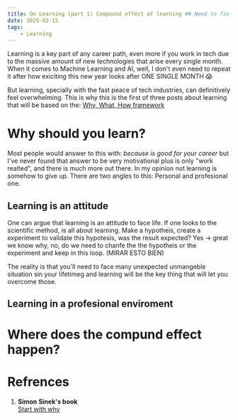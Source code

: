 ```yaml
---
title: On Learning (part 1) Compound effect of learning ## Need to fix this
date: 2025-02-15
tags:
    - Learning
---
```


Learning is a key part of any career path, even more if you work in tech due to the massive amount of new technologies that arise every single month. When it comes to Machine Learning and AI, well, I don't even need to repeat it after how exiciting this new year looks after ONE SINGLE MONTH 😱

But learning, specially with the fast peace of tech industries, can definitively feel overwhelming. This is why this is the first of three posts about learning that will be based on the: [Why, What, How framework](https://simonsinek.com/product/golden-circle-for-individuals/)

# Why should you learn? 

Most people would answer to this with: *because is good for your career* but I've never found that answer to be very motivational plus is only "work realted", and there is much more out there. In my opinion not learning is somehow to give up. There are two angles to this: Personal and profesional one. 

## Learning is an attitude

One can argue that learning is an attitude to face life. If one looks to the scientific method, is all about learning. Make a hypotheis, create a experiment to validate this hypotesis, was the result expected? Yes -> great we know why, no, do we need to chanfe the the hypotheis or the experiment and keep in this loop. (MIRAR ESTO BIEN)

The reality is that you'll need to face many unexpected unmangeble situation sin your lifetimeg and learning will be the key thing that will let you overcome those. 

## Learning in a profesional enviroment

# Where does the compund effect happen? 

# Refrences

1. **Simon Sinek's book**  
  [Start with why](https://simonsinek.com/books/start-with-why/)
